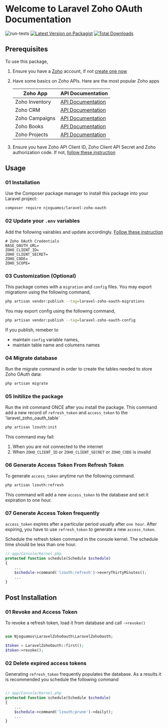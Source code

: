# Welcome to Laravel Zoho OAuth Documentation

![run-tests](https://github.com/njoguamos/laravel-zoho-oauth/workflows/run-tests/badge.svg)
[![Latest Version on Packagist](https://img.shields.io/packagist/v/njoguamos/laravel-zoho-oauth.svg?style=flat-square)](https://packagist.org/packages/njoguamos/laravel-zoho-oauth)
[![Total Downloads](https://img.shields.io/packagist/dt/njoguamos/laravel-zoho-oauth.svg?style=flat-square)](https://packagist.org/packages/njoguamos/laravel-zoho-oauth)


## Prerequisites
To use this package, 
1. Ensure you have a [Zoho](https://zoho.com/) account, if not [create one now](https://accounts.zoho.com/register)
2. Have some basics on Zoho APIs. Here are the most popular Zoho apps

    | Zoho App          | API Documentation                                          |
    | ----------------- | ---------------------------------------------------------- |
    | Zoho Inventory    | [API Documentation](https://www.zoho.com/inventory/)       |
    | Zoho CRM          | [API Documentation](https://www.zoho.com/crm/developer/docs/api/v2/modules-api.html)       |
    | Zoho Campaigns    | [API Documentation](https://www.zoho.com/campaigns/help/developers/)       |
    | Zoho Books        | [API Documentation](https://www.zoho.com/books/api/v3/)       |
    | Zoho Projects     | [API Documentation](https://www.zoho.com/projects/help/rest-api/get-tickets-api.html/)       |

3. Ensure you have Zoho API Client ID, Zoho Client API Secret and Zoho authorization code. If not, [follow these instruction](/laravel-zoho-oauth/instructions)


## Usage

### 01 Installation

Use the Composer package manager to install this package into your Laravel project:

```bash
composer require njoguamos/laravel-zoho-oauth
```


### 02 Update your `.env` variables

Add the following vairables and update accordingly. [Follow these instruction](/laravel-zoho-oauth/instructions)

```dotenv
# Zoho OAuth Credentials
BASE_OAUTH_URL=
ZOHO_CLIENT_ID=
ZOHO_CLIENT_SECRET=
ZOHO_CODE=
ZOHO_SCOPE=
```

### 03 Customization (Optional)

This package comes with a `migration` and `config` files. You may export migrationn using the following command,

```bash
php artisan vendor:publish --tag=laravel-zoho-oauth-migrations
```

You may export config using the following command,

```bash
php artisan vendor:publish --tag=laravel-zoho-oauth-config
```

If you publish, remeber to
-  maintain `config` variable names, 
- maintain table name and columens names

### 04 Migrate database

Run the migrate command in order to create the tables needed to store Zoho OAuth data:

```bash
php artisan migrate
```

### 05 Initilize the package

Run the init command ONCE after you install the package. This command add a new record of `refresh_token` and `access_token` to the 'laravel_zoho_oauth_table`

```bash
php artisan lzouth:init
```

This command may fail:
1. When you are not connected to the internet
2. When `ZOHO_CLIENT_ID` or `ZOHO_CLIENT_SECRET` or `ZOHO_CODE` is invalid

### 06 Generate Access Token From Refresh Token

To generate `access_token` anytime run the following command.

```bash
php artisan lzouth:refresh
```

This command will add a new `access_token` to the database and set it expiration to one hour.


### 07 Generate Access Token frequently

`access_token` expires after a particular period usually after `one hour`. After expiring, you have to use `refresh_token` to generate a new 
`access_token`. 

Schedule the refresh token command in the console kernel. The schedule time should be less than one hour.

```php
// app/Console/Kernel.php
protected function schedule(Schedule $schedule)
{
    ...
    $schedule->command('lzouth:refresh')->everyThirtyMinutes();
    ...
}
```

## Post Installation

### 01 Revoke and Access Token

To revoke a refresh token, load it from database and call `->revoke()`
```php

use Njoguamos\LaravelZohoOauth\LaravelZohoOauth;

$token = LaravelZohoOauth::first();
$token->revoke();
```

### 02 Delete expired access tokens

Generating `refresh_token` frequently populates the database. As a results it is recommended you schedule the following command

```php

// app/Console/Kernel.php
protected function schedule(Schedule $schedule)
{
    ...
    $schedule->command('lzouth:prune')->daily();
    ...
}

```
